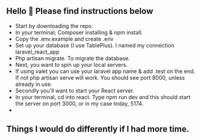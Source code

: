 ## Hello 👋 Please find instructions below


- Start by downloading the repo.
- In your terminal; Composer installing & npm install.
- Copy the .env.example and create .env
- Set up your database (I use TablePlus). I named my connection laravel_react_app
- Php artisan migrate. To migrate the database.
- Next, you want to spin up your local servers.
- If using valet you can use your laravel app name & add .test on the end. If not php artisan serve will work. You should see port 8000, unless already in use.
- Secondly you'll want to start your React server.
- In your terminal, cd into react. Type npm run dev and this should start the server on port 3000, or in my case today, 5174.
- 

## Things I would do differently if I had more time.
